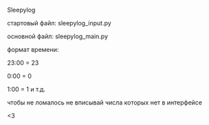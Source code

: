 Sleepylog

стартовый файл: sleepylog_input.py

основной файл: sleepylog_main.py

формат времени:

   23:00 = 23

   0:00 = 0
    
   1:00 = 1 и т.д. 


чтобы не ломалось не вписывай числа которых нет в интерфейсе


<3
